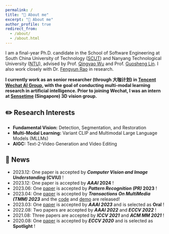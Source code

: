 ```yaml
---
permalink: /
title: "👋 About me"
excerpt: "👋 About me"
author_profile: true
redirect_from: 
  - /about/
  - /about.html
---
```


I am a final-year Ph.D. candidate in the School of Software Engineering at South China University of Technology ([SCUT](https://www.scut.edu.cn/new/)) and Nanyang Technological University ([NTU](https://www.ntu.edu.sg/)), advised by Prof. [Qingyao Wu](https://sites.google.com/site/qysite/) and Prof. [Guosheng Lin](https://guosheng.github.io/). I also work closely with Dr. [Fengyun Rao](https://scholar.google.com/citations?user=38dACd4AAAAJ&hl=en) in research.

**I currently work as an senior researcher (through 大咖计划) in [Tencent Wechat AI Group](https://ai.weixin.qq.com/), with the goal of conducting multi-modal learning research in artificial intelligence. Prior to joining Wechat, I was an intern at [Sensetime](https://www.sensetime.com/cn) (Singapore) 3D vision group.**

## ✏️ Research Interests

- **Fundamental Vision:** Detection, Segmentation, and Restoration
- **Multi-Modal Learning:** Variant CLIP and Multimodal Large Language Models (MLLMs)
- **AIGC:** Text-2-Video Generation and Video Editing

## 📰 News


- 2023.12: One paper is accepted by ***Computer Vision and Image Understanding* (CVIU)** !
- 2023.12: One paper is accepted by ***AAAI* 2024** !
- 2023.06: One [paper](https://www.sciencedirect.com/science/article/abs/pii/S0031320323005411) is accepted by ***Pattern Recognition (PR)* 2023** !
- 2023.04: One [paper](https://browse.arxiv.org/pdf/2203.04708v2.pdf) is accepted by ***Transactions On MultiMedia (TMM) 2023***  and the [code](https://github.com/suyukun666/UFO) and [demo](https://huggingface.co/spaces/djl234/UFO) are released!
- 2023.03: One [paper](https://ojs.aaai.org/index.php/AAAI/article/view/25337) is accepted by ***AAAI 2023***  and is selected as  **Oral** !
- 2022.08: Two papers are accepted by ***AAAI 2022*** and ***ECCV 2022*** !
- 2021.08: Three papers are accepted by ***ICCV 2021*** and ***ACM MM 2021*** !
- 2020.08: One [paper](https://www.ecva.net/papers/eccv_2020/papers_ECCV/papers/123490069.pdf) is accepted by ***ECCV 2020***  and is selected as **Spotlight** !
